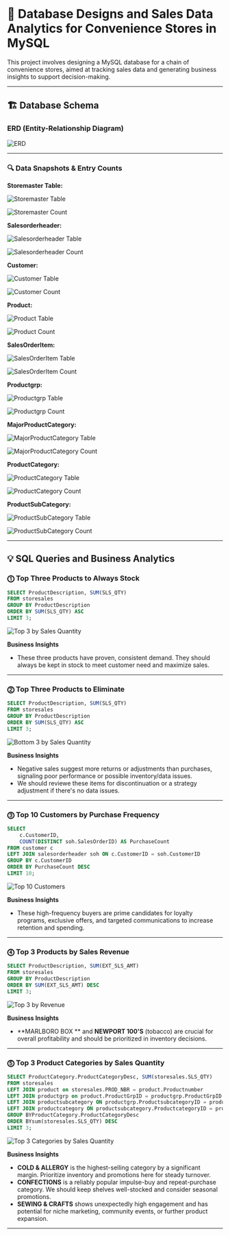 # 🚀 Database Designs and Sales Data Analytics for Convenience Stores in MySQL

This project involves designing a MySQL database for a chain of convenience stores, aimed at tracking sales data and generating business insights to support decision-making.

---

## 🏗️ Database Schema

### ERD (Entity-Relationship Diagram)
![ERD](https://github.com/user-attachments/assets/2a46601f-084f-453a-9d64-991475ec631d)

---

### 🔍 Data Snapshots & Entry Counts

**Storemaster Table:**

![Storemaster Table](https://github.com/user-attachments/assets/fca7fd48-878d-48f3-9ad6-50f5f2020dca)

![Storemaster Count](https://github.com/user-attachments/assets/553c09c5-ae2e-4a16-9ddc-5e4bfb208937)

**Salesorderheader:**

![Salesorderheader Table](https://github.com/user-attachments/assets/157674e2-9a2f-4db7-9912-4657be95f129)

![Salesorderheader Count](https://github.com/user-attachments/assets/6a754ecf-18c9-49f2-9f71-4e11d62545b7)

**Customer:**

![Customer Table](https://github.com/user-attachments/assets/2fd66bfa-cc06-4cda-8348-d60876819113)

![Customer Count](https://github.com/user-attachments/assets/227f3235-2d71-44c5-9c6d-52d3e39f218d)

**Product:**

![Product Table](https://github.com/user-attachments/assets/d2cb608a-e3c8-4b13-8288-effe1c5de8e7)

![Product Count](https://github.com/user-attachments/assets/70ac68ec-d73b-4810-8284-81a82c1e08f3)

**SalesOrderItem:**

![SalesOrderItem Table](https://github.com/user-attachments/assets/e34c0b65-d69d-41a7-86b3-0672e9b6a35c)

![SalesOrderItem Count](https://github.com/user-attachments/assets/ae37ac5e-1c04-4555-a2fa-4b5dc94a9780)

**Productgrp:**

![Productgrp Table](https://github.com/user-attachments/assets/58796596-5d4d-4c9d-b9a4-9960c7976de5)

![Productgrp Count](https://github.com/user-attachments/assets/4dc4d7f6-cffe-40f2-95f9-fb0a135ec082)

**MajorProductCategory:**


![MajorProductCategory Table](https://github.com/user-attachments/assets/f765a857-d474-435e-b46c-2ef0ad410721)

![MajorProductCategory Count](https://github.com/user-attachments/assets/95308451-fae2-49b5-9d63-0f214c9c46d9)

**ProductCategory:**


![ProductCategory Table](https://github.com/user-attachments/assets/5d486ee1-a456-4b02-a2b2-198151e46e2a)

![ProductCategory Count](https://github.com/user-attachments/assets/4b54eab9-8c85-4348-92f3-8eaf6532cf31)

**ProductSubCategory:**


![ProductSubCategory Table](https://github.com/user-attachments/assets/a93d5d68-00ba-46c4-9d8e-e93638969928)

![ProductSubCategory Count](https://github.com/user-attachments/assets/f0f6ca0b-8559-41e5-8ef0-2ac71b4edd1f)

---

## 💡 SQL Queries and Business Analytics

### ⓵ Top Three Products to Always Stock

```sql
SELECT ProductDescription, SUM(SLS_QTY)
FROM storesales
GROUP BY ProductDescription
ORDER BY SUM(SLS_QTY) ASC
LIMIT 3;
```
![Top 3 by Sales Quantity](https://github.com/user-attachments/assets/eecae107-d79c-4a97-acd8-e34f6623cd25)

**Business Insights**
- These three products have proven, consistent demand. They should always be kept in stock to meet customer need and maximize sales.

---

### ⓶ Top Three Products to Eliminate

```sql
SELECT ProductDescription, SUM(SLS_QTY)
FROM storesales
GROUP BY ProductDescription
ORDER BY SUM(SLS_QTY) ASC
LIMIT 3;
```
![Bottom 3 by Sales Quantity](https://github.com/user-attachments/assets/bf0dab10-4ed9-4324-b867-8a0a3eb33816)

**Business Insights**
- Negative sales suggest more returns or adjustments than purchases, signaling poor performance or possible inventory/data issues.
- We should reviewe these items for discontinuation or a strategy adjustment if there's no data issues.

---

### ⓷ Top 10 Customers by Purchase Frequency

```sql
SELECT
    c.CustomerID,
    COUNT(DISTINCT soh.SalesOrderID) AS PurchaseCount
FROM customer c
LEFT JOIN salesorderheader soh ON c.CustomerID = soh.CustomerID
GROUP BY c.CustomerID
ORDER BY PurchaseCount DESC
LIMIT 10;
```
![Top 10 Customers](https://github.com/user-attachments/assets/486eea09-be74-4333-aeab-b39fe7f3193a)

**Business Insights**
- These high-frequency buyers are prime candidates for loyalty programs, exclusive offers, and targeted communications to increase retention and spending.

---

### ⓸ Top 3 Products by Sales Revenue

```sql
SELECT ProductDescription, SUM(EXT_SLS_AMT)
FROM storesales
GROUP BY ProductDescription
ORDER BY SUM(EXT_SLS_AMT) DESC
LIMIT 3;
```
![Top 3 by Revenue](https://github.com/user-attachments/assets/178eb131-874a-4829-9259-82604ee3f9b0)

**Business Insights**
- **MARLBORO BOX ** and **NEWPORT 100'S** (tobacco) are crucial for overall profitability and should be prioritized in inventory decisions.

---

### ⓹ Top 3 Product Categories by Sales Quantity

```sql
SELECT ProductCategory.ProductCategoryDesc, SUM(storesales.SLS_QTY)
FROM storesales
LEFT JOIN product on storesales.PROD_NBR = product.Productnumber
LEFT JOIN productgrp on product.ProductGrpID = productgrp.ProductGrpID
LEFT JOIN productsubcategory ON productgrp.ProductsubcategoryID = productsubcategory.ProductsubcategoryID
LEFT JOIN productcategory ON productsubcategory.ProductcategoryID = productcategory.ProductcategoryID
GROUP BYProductCategory.ProductCategoryDesc
ORDER BYsum(storesales.SLS_QTY) DESC
LIMIT 3;
```
![Top 3 Categories by Sales Quantity](https://github.com/user-attachments/assets/ba8c72ab-c67c-4c58-94ac-9b36c63f03bd)

**Business Insights**
- **COLD & ALLERGY** is the highest-selling category by a significant margin. Prioritize inventory and promotions here for steady turnover.
- **CONFECTIONS** is a reliably popular impulse-buy and repeat-purchase category. We should keep shelves well-stocked and consider seasonal promotions.
- **SEWING & CRAFTS** shows unexpectedly high engagement and has potential for niche marketing, community events, or further product expansion.

---
